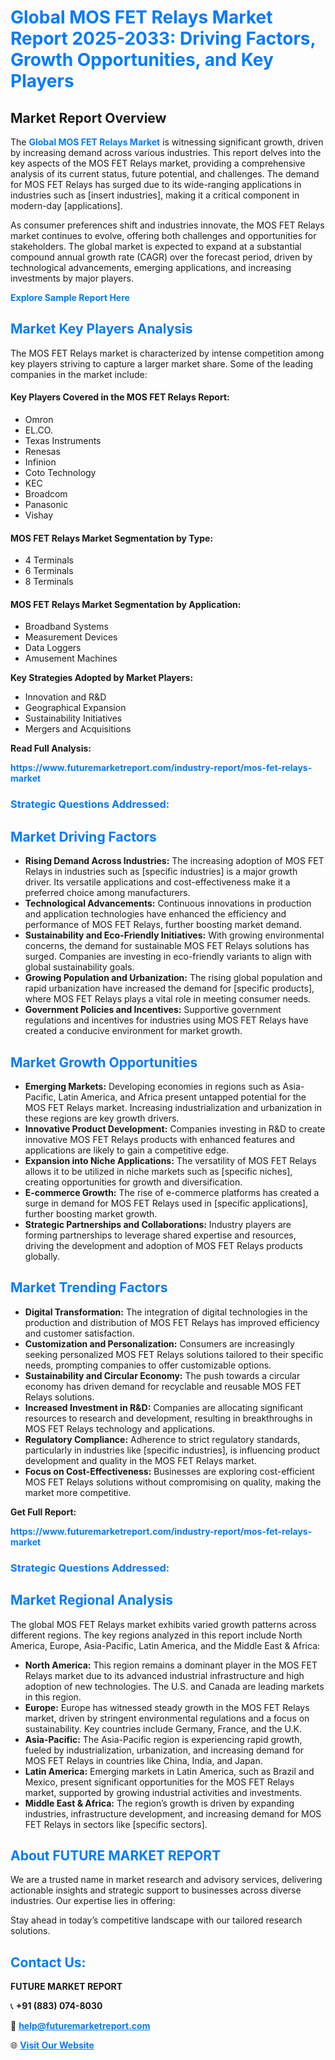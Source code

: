 <h1 style="color: #007BFF;">Global MOS FET Relays Market Report 2025-2033: Driving Factors, Growth Opportunities, and Key Players</h1>

<section id="overview">
<h2>Market Report Overview</h2>
<p>The <a href="https://www.futuremarketreport.com/industry-report/mos-fet-relays-market" style="color: #007BFF; text-decoration: none;"><strong>Global MOS FET Relays Market</strong></a> is witnessing significant growth, driven by increasing demand across various industries. This report delves into the key aspects of the MOS FET Relays market, providing a comprehensive analysis of its current status, future potential, and challenges. The demand for MOS FET Relays has surged due to its wide-ranging applications in industries such as [insert industries], making it a critical component in modern-day [applications].</p>
<p>As consumer preferences shift and industries innovate, the MOS FET Relays market continues to evolve, offering both challenges and opportunities for stakeholders. The global market is expected to expand at a substantial compound annual growth rate (CAGR) over the forecast period, driven by technological advancements, emerging applications, and increasing investments by major players.</p>
</section>

<section id="overview">
<p><a href="https://www.futuremarketreport.com/request-sample/reportId=75411" style="color: #007BFF; text-decoration: none;"><strong>Explore Sample Report Here</strong></a></p>
</section>

<section id="key-players">
<h2 style="color: #007BFF;">Market Key Players Analysis</h2>
<p>The MOS FET Relays market is characterized by intense competition among key players striving to capture a larger market share. Some of the leading companies in the market include:</p>
<h4>Key Players Covered in the MOS FET Relays Report:</h4>
<ul><li>Omron</li><li>EL.CO.</li><li>Texas Instruments</li><li>Renesas</li><li>Infinion</li><li>Coto Technology</li><li>KEC</li><li>Broadcom</li><li>Panasonic</li><li>Vishay</li></ul>
<h4>MOS FET Relays Market Segmentation by Type:</h4>
<ul><li>4 Terminals</li><li>6 Terminals</li><li>8 Terminals</li></ul>

<h4>MOS FET Relays Market Segmentation by Application:</h4>
<ul><li>Broadband Systems</li><li>Measurement Devices</li><li>Data Loggers</li><li>Amusement Machines</li></ul>
<p><strong>Key Strategies Adopted by Market Players:</strong></p>
<ul>
<li>Innovation and R&D</li>
<li>Geographical Expansion</li>
<li>Sustainability Initiatives</li>
<li>Mergers and Acquisitions</li>
</ul>
</section>

<section>
<p><strong>Read Full Analysis: </strong></p><a href="https://www.futuremarketreport.com/industry-report/mos-fet-relays-market" style="color: #007BFF; text-decoration: none;"><strong>https://www.futuremarketreport.com/industry-report/mos-fet-relays-market</strong></a>
<h3 style="color: #007BFF;">Strategic Questions Addressed:</h3>
</section>

<section id="driving-factors">
<h2 style="color: #007BFF;">Market Driving Factors</h2>
<ul>
<li><strong>Rising Demand Across Industries:</strong> The increasing adoption of MOS FET Relays in industries such as [specific industries] is a major growth driver. Its versatile applications and cost-effectiveness make it a preferred choice among manufacturers.</li>
<li><strong>Technological Advancements:</strong> Continuous innovations in production and application technologies have enhanced the efficiency and performance of MOS FET Relays, further boosting market demand.</li>
<li><strong>Sustainability and Eco-Friendly Initiatives:</strong> With growing environmental concerns, the demand for sustainable MOS FET Relays solutions has surged. Companies are investing in eco-friendly variants to align with global sustainability goals.</li>
<li><strong>Growing Population and Urbanization:</strong> The rising global population and rapid urbanization have increased the demand for [specific products], where MOS FET Relays plays a vital role in meeting consumer needs.</li>
<li><strong>Government Policies and Incentives:</strong> Supportive government regulations and incentives for industries using MOS FET Relays have created a conducive environment for market growth.</li>
</ul>
</section>

<section id="growth-opportunities">
<h2 style="color: #007BFF;">Market Growth Opportunities</h2>
<ul>
<li><strong>Emerging Markets:</strong> Developing economies in regions such as Asia-Pacific, Latin America, and Africa present untapped potential for the MOS FET Relays market. Increasing industrialization and urbanization in these regions are key growth drivers.</li>
<li><strong>Innovative Product Development:</strong> Companies investing in R&D to create innovative MOS FET Relays products with enhanced features and applications are likely to gain a competitive edge.</li>
<li><strong>Expansion into Niche Applications:</strong> The versatility of MOS FET Relays allows it to be utilized in niche markets such as [specific niches], creating opportunities for growth and diversification.</li>
<li><strong>E-commerce Growth:</strong> The rise of e-commerce platforms has created a surge in demand for MOS FET Relays used in [specific applications], further boosting market growth.</li>
<li><strong>Strategic Partnerships and Collaborations:</strong> Industry players are forming partnerships to leverage shared expertise and resources, driving the development and adoption of MOS FET Relays products globally.</li>
</ul>
</section>

<section id="trending-factors">
<h2 style="color: #007BFF;">Market Trending Factors</h2>
<ul>
<li><strong>Digital Transformation:</strong> The integration of digital technologies in the production and distribution of MOS FET Relays has improved efficiency and customer satisfaction.</li>
<li><strong>Customization and Personalization:</strong> Consumers are increasingly seeking personalized MOS FET Relays solutions tailored to their specific needs, prompting companies to offer customizable options.</li>
<li><strong>Sustainability and Circular Economy:</strong> The push towards a circular economy has driven demand for recyclable and reusable MOS FET Relays solutions.</li>
<li><strong>Increased Investment in R&D:</strong> Companies are allocating significant resources to research and development, resulting in breakthroughs in MOS FET Relays technology and applications.</li>
<li><strong>Regulatory Compliance:</strong> Adherence to strict regulatory standards, particularly in industries like [specific industries], is influencing product development and quality in the MOS FET Relays market.</li>
<li><strong>Focus on Cost-Effectiveness:</strong> Businesses are exploring cost-efficient MOS FET Relays solutions without compromising on quality, making the market more competitive.</li>
</ul>
</section>

<section>
<p><strong>Get Full Report: </strong></p><a href="https://www.futuremarketreport.com/industry-report/mos-fet-relays-market" style="color: #007BFF; text-decoration: none;"><strong>https://www.futuremarketreport.com/industry-report/mos-fet-relays-market</strong></a>
<h3 style="color: #007BFF;">Strategic Questions Addressed:</h3>
</section>


<section id="regional-analysis">
<h2 style="color: #007BFF;">Market Regional Analysis</h2>
<p>The global MOS FET Relays market exhibits varied growth patterns across different regions. The key regions analyzed in this report include North America, Europe, Asia-Pacific, Latin America, and the Middle East & Africa:</p>
<ul>
<li><strong>North America:</strong> This region remains a dominant player in the MOS FET Relays market due to its advanced industrial infrastructure and high adoption of new technologies. The U.S. and Canada are leading markets in this region.</li>
<li><strong>Europe:</strong> Europe has witnessed steady growth in the MOS FET Relays market, driven by stringent environmental regulations and a focus on sustainability. Key countries include Germany, France, and the U.K.</li>
<li><strong>Asia-Pacific:</strong> The Asia-Pacific region is experiencing rapid growth, fueled by industrialization, urbanization, and increasing demand for MOS FET Relays in countries like China, India, and Japan.</li>
<li><strong>Latin America:</strong> Emerging markets in Latin America, such as Brazil and Mexico, present significant opportunities for the MOS FET Relays market, supported by growing industrial activities and investments.</li>
<li><strong>Middle East & Africa:</strong> The region’s growth is driven by expanding industries, infrastructure development, and increasing demand for MOS FET Relays in sectors like [specific sectors].</li>
</ul>
</section>

<footer>
<h2 style="color: #007BFF;">About FUTURE MARKET REPORT</h2>
<p>We are a trusted name in market research and advisory services, delivering actionable insights and strategic support to businesses across diverse industries. Our expertise lies in offering:</p>

<p>Stay ahead in today’s competitive landscape with our tailored research solutions.</p>

<h2 style="color: #007BFF;">Contact Us:</h2>
<p><strong>FUTURE MARKET REPORT</strong></p>
<p>📞 <strong>+91 (883) 074-8030</strong></p>
<p>📧 <strong><a href="mailto:help@futuremarketreport.com" style="color: #007BFF;">help@futuremarketreport.com</a></strong></p>
<p>🌐 <strong><a href="https://www.futuremarketreport.com/" style="color: #007BFF;">Visit Our Website</a></strong></p>
</footer>